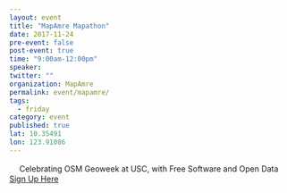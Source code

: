```yaml
---
layout: event 
title: "MapAmre Mapathon"
date: 2017-11-24
pre-event: false
post-event: true
time: "9:00am-12:00pm"
speaker:
twitter: ""
organization: MapAmre
permalink: event/mapamre/
tags:
  - friday 
category: event
published: true
lat: 10.35491
lon: 123.91086
---
```

　
Celebrating OSM Geoweek at USC, with Free Software and Open Data
[Sign Up Here](https://ti.to/mapamore/osm-geoweek-2017-cebu)
